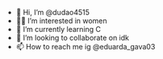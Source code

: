 - 👋 Hi, I’m @dudao4515
- 🏳️‍🌈 I’m interested in women
- 🌱 I’m currently learning C
- 💞️ I’m looking to collaborate on idk
- 📫 How to reach me ig @eduarda_gava03


